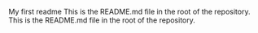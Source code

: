My first readme
This is the README.md file in the root of the repository.
This is the README.md file in the root of the repository.
